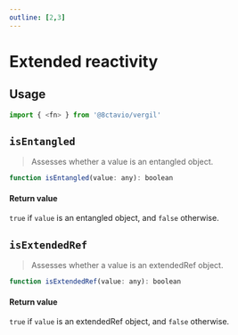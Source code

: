 ```yaml
---
outline: [2,3]
---
```


# Extended reactivity

## Usage

```js
import { <fn> } from '@8ctavio/vergil'
```

## `isEntangled`

> Assesses whether a value is an entangled object.

```js
function isEntangled(value: any): boolean
```

#### Return value

`true` if `value` is an entangled object, and `false` otherwise.

## `isExtendedRef`

> Assesses whether a value is an extendedRef object.

```js
function isExtendedRef(value: any): boolean
```

#### Return value

`true` if `value` is an extendedRef object, and `false` otherwise.